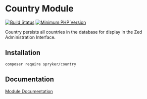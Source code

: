 # Country Module
[![Build Status](https://travis-ci.org/spryker/country.svg)](https://travis-ci.org/spryker/country)
[![Minimum PHP Version](https://img.shields.io/badge/php-%3E%3D%207.3-8892BF.svg)](https://php.net/)

Country persists all countries in the database for display in the Zed Administration Interface.

## Installation

```
composer require spryker/country
```

## Documentation

[Module Documentation](https://academy.spryker.com/developing_with_spryker/module_guide/modules.html)
